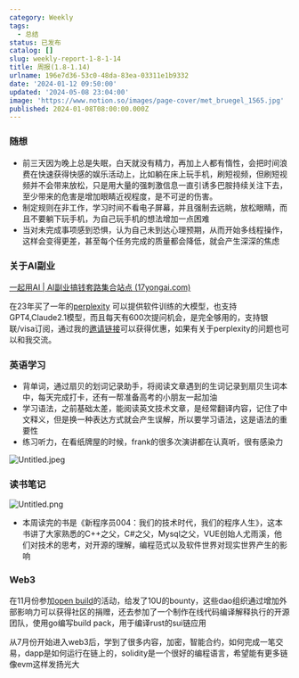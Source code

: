 ```yaml
---
category: Weekly
tags:
  - 总结
status: 已发布
catalog: []
slug: weekly-report-1-8-1-14
title: 周报(1.8-1.14)
urlname: 196e7d36-53c0-48da-83ea-03311e1b9332
date: '2024-01-12 09:50:00'
updated: '2024-05-08 23:04:00'
image: 'https://www.notion.so/images/page-cover/met_bruegel_1565.jpg'
published: 2024-01-08T08:00:00.000Z
---
```


### 随想

- 前三天因为晚上总是失眠，白天就没有精力，再加上人都有惰性，会把时间浪费在快速获得快感的娱乐活动上，比如躺在床上玩手机，刷短视频，但刷短视频并不会带来放松，只是用大量的强刺激信息一直引诱多巴胺持续关注下去，至少带来的危害是增加眼睛近视程度，是不可逆的伤害。
- 制定规则在非工作，学习时间不看电子屏幕，并且强制去远眺，放松眼睛，而且不要躺下玩手机，为自己玩手机的想法增加一点困难
- 当对未完成事项感到恐惧，认为自己未到达心理预期，从而开始多线程操作，这样会变得更差，甚至每个任务完成的质量都会降低，就会产生深深的焦虑

### 关于AI副业


[一起用AI | AI副业搞钱套路集合站点 (17yongai.com)](https://17yongai.com/)


在23年买了一年的[perplexity](https://www.perplexity.ai/) 可以提供软件训练的大模型，也支持GPT4,Claude2.1模型，而且每天有600次提问机会，是完全够用的，支持银联/visa订阅，通过我的[邀请链接](https://perplexity.ai/pro?referral_code=SGJ7X87B)可以获得优惠，如果有关于perplexity的问题也可以和我交流。


### 英语学习

- 背单词，通过扇贝的划词记录助手，将阅读文章遇到的生词记录到扇贝生词本中，每天完成打卡，还有一帮准备高考的小朋友一起加油
- 学习语法，之前基础太差，能阅读英文技术文章，是经常翻译内容，记住了中文释义，但是换一种表达方式就会产生误解，所以要学习语法，这是语法的重要性
- 练习听力，在看纸牌屋的时候，frank的很多次演讲都在认真听，很有感染力

![Untitled.jpeg](https://prod-files-secure.s3.us-west-2.amazonaws.com/5d24fe63-e567-4804-86f9-9fdc62e13082/c33f3733-be40-431e-a494-10399ac86f32/Untitled.jpeg?X-Amz-Algorithm=AWS4-HMAC-SHA256&X-Amz-Content-Sha256=UNSIGNED-PAYLOAD&X-Amz-Credential=ASIAZI2LB4663XUBVEL3%2F20250311%2Fus-west-2%2Fs3%2Faws4_request&X-Amz-Date=20250311T213233Z&X-Amz-Expires=3600&X-Amz-Security-Token=IQoJb3JpZ2luX2VjEGUaCXVzLXdlc3QtMiJHMEUCIQDB1OgZamSFSwyKIVRwGv379GyC0G4%2F%2FevHALzxS2n7FgIgbYofnxNeV4GuVDm9P0KNC4wFkjh4ERQOQR7T%2BGYtbj0qiAQIrv%2F%2F%2F%2F%2F%2F%2F%2F%2F%2FARAAGgw2Mzc0MjMxODM4MDUiDKtomRLY8QNMca%2Fy7SrcA3xKtZmX7vBdKt92DhUwo1mwS5A3jnF1OhKr78%2BchaYIZ%2BA7boDdEWCU%2B%2BOHM0aLb1kFo9Qzsc1kWpvOL9iBIfxHhe6bzdx0Gad3Pv2EofizHE6NpxuCXjBYnHE7l59k%2BbtqzWwB3bLdZ0mbP3rtCaDFb0C8jeFd5clZ1JJE%2F1C7eLbDeZKQE8wsZL9WDXQH%2BCAfLo7k4FvvqmLq3%2BprCJqZOAqkqGnIFzrPAvQ0v74GB4tBCrrEdh%2B2y3gnBtmuTKEVrB8780tBJ8Ju5rC13C0GEygVStl0bOL38g923jROrBB7tUyKWZkwySJerX6ScKaGH%2FUevsb6WzSPHXV3XPInxzhP%2FEs2XqBQijnlvqOMx2an1K8D%2BpfmbaqVrKjeksHKufLpVDhGK0wS%2FqHI36AhWGT6JRZJZLrWn93vDOABZX0y4LLh1ST7rmGQn5%2BkZIXzNp1NZF1%2Ft2WDQng%2Bk3m1VAfW%2BMTTNFR0HjjBDmbjWIMd04Is8WaqDxSFyVZysSpcIpO8z5TwF87018AHGes%2BH%2FjMtlLPjGPKWNJlDUATSDRptfCA0AqoDIlCJKez8REHjeO4AQmlmDHtJyrtYXCHLE47GniY3pyizuLrSE3qJYXWHWr3dsiPw5MtMO%2FQwr4GOqUB85r%2BiA8PjFiIy1nX4ySan1lbhqUIWOd4FTqH2%2BfRcfV1uzbdfpuhLbgAnLOgyleyDat3zRTjSd5HBhlT9QXIanUpQ472Dv%2BSSmDoCkeJRxqg6e7uSlqUhAXMjTjYssTstiL83Ayop4bsTEGL%2FMz6IKfOat1KqvjDtaaysbxvyps1bEN73UBKeSipyAZU0J%2B2ep71%2FvKfaysExDWFLLw%2BZB4yhFZE&X-Amz-Signature=4b1fbf014112a45bcd40ef91c1b31e505ee9e0bd43b268146fb76f29bf7dd0e9&X-Amz-SignedHeaders=host&x-id=GetObject)


### 读书笔记


![Untitled.png](https://prod-files-secure.s3.us-west-2.amazonaws.com/5d24fe63-e567-4804-86f9-9fdc62e13082/96aa439a-1c95-4054-aa84-ef4e0c8eb5d1/Untitled.png?X-Amz-Algorithm=AWS4-HMAC-SHA256&X-Amz-Content-Sha256=UNSIGNED-PAYLOAD&X-Amz-Credential=ASIAZI2LB4663XUBVEL3%2F20250311%2Fus-west-2%2Fs3%2Faws4_request&X-Amz-Date=20250311T213233Z&X-Amz-Expires=3600&X-Amz-Security-Token=IQoJb3JpZ2luX2VjEGUaCXVzLXdlc3QtMiJHMEUCIQDB1OgZamSFSwyKIVRwGv379GyC0G4%2F%2FevHALzxS2n7FgIgbYofnxNeV4GuVDm9P0KNC4wFkjh4ERQOQR7T%2BGYtbj0qiAQIrv%2F%2F%2F%2F%2F%2F%2F%2F%2F%2FARAAGgw2Mzc0MjMxODM4MDUiDKtomRLY8QNMca%2Fy7SrcA3xKtZmX7vBdKt92DhUwo1mwS5A3jnF1OhKr78%2BchaYIZ%2BA7boDdEWCU%2B%2BOHM0aLb1kFo9Qzsc1kWpvOL9iBIfxHhe6bzdx0Gad3Pv2EofizHE6NpxuCXjBYnHE7l59k%2BbtqzWwB3bLdZ0mbP3rtCaDFb0C8jeFd5clZ1JJE%2F1C7eLbDeZKQE8wsZL9WDXQH%2BCAfLo7k4FvvqmLq3%2BprCJqZOAqkqGnIFzrPAvQ0v74GB4tBCrrEdh%2B2y3gnBtmuTKEVrB8780tBJ8Ju5rC13C0GEygVStl0bOL38g923jROrBB7tUyKWZkwySJerX6ScKaGH%2FUevsb6WzSPHXV3XPInxzhP%2FEs2XqBQijnlvqOMx2an1K8D%2BpfmbaqVrKjeksHKufLpVDhGK0wS%2FqHI36AhWGT6JRZJZLrWn93vDOABZX0y4LLh1ST7rmGQn5%2BkZIXzNp1NZF1%2Ft2WDQng%2Bk3m1VAfW%2BMTTNFR0HjjBDmbjWIMd04Is8WaqDxSFyVZysSpcIpO8z5TwF87018AHGes%2BH%2FjMtlLPjGPKWNJlDUATSDRptfCA0AqoDIlCJKez8REHjeO4AQmlmDHtJyrtYXCHLE47GniY3pyizuLrSE3qJYXWHWr3dsiPw5MtMO%2FQwr4GOqUB85r%2BiA8PjFiIy1nX4ySan1lbhqUIWOd4FTqH2%2BfRcfV1uzbdfpuhLbgAnLOgyleyDat3zRTjSd5HBhlT9QXIanUpQ472Dv%2BSSmDoCkeJRxqg6e7uSlqUhAXMjTjYssTstiL83Ayop4bsTEGL%2FMz6IKfOat1KqvjDtaaysbxvyps1bEN73UBKeSipyAZU0J%2B2ep71%2FvKfaysExDWFLLw%2BZB4yhFZE&X-Amz-Signature=62ce10d709e90278f8fe910f85a5f85446175d9f80fb97eeed0f20ba208b59fd&X-Amz-SignedHeaders=host&x-id=GetObject)

- 本周读完的书是《新程序员004：我们的技术时代，我们的程序人生》，这本书讲了大家熟悉的C++之父，C#之父，Mysql之父，VUE创始人尤雨溪，他们对技术的思考，对开源的理解，编程范式以及软件世界对现实世界产生的影响

### Web3


在11月份参加[open build](https://openbuild.xyz/learn/challenges)的活动，给发了10U的bounty，这些dao组织通过增加外部影响力可以获得社区的捐赠，还去参加了一个制作在线代码编译解释执行的开源团队，使用go编写build pack，用于编译rust的sui链应用


从7月份开始进入web3后，学到了很多内容，加密，智能合约，如何完成一笔交易，dapp是如何运行在链上的，solidity是一个很好的编程语言，希望能有更多链像evm这样发扬光大

